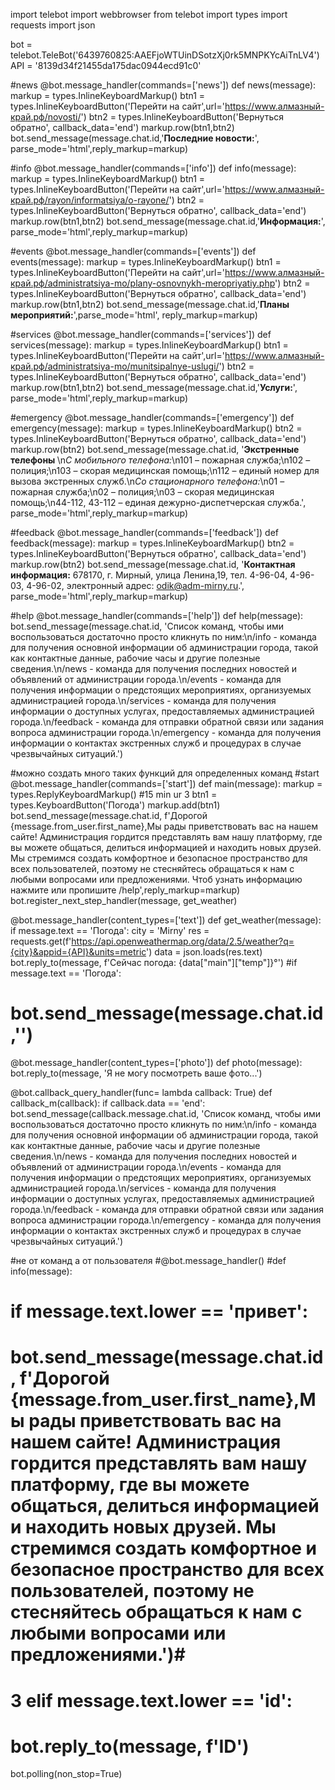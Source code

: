 import telebot
import webbrowser
from telebot import types
import requests
import json

bot = telebot.TeleBot('6439760825:AAEFjoWTUinDSotzXj0rk5MNPKYcAiTnLV4')
API = '8139d34f21455da175dac0944ecd91c0'


#news
@bot.message_handler(commands=['news'])
def news(message):
   markup = types.InlineKeyboardMarkup()
   btn1 = types.InlineKeyboardButton('Перейти на сайт',url='https://www.алмазный-край.рф/novosti/')
   btn2 = types.InlineKeyboardButton('Вернуться обратно', callback_data='end')
   markup.row(btn1,btn2)
   bot.send_message(message.chat.id,'<b>Последние новости:</b>', parse_mode='html',reply_markup=markup)

#info
@bot.message_handler(commands=['info'])
def info(message):
   markup = types.InlineKeyboardMarkup()
   btn1 = types.InlineKeyboardButton('Перейти на сайт',url='https://www.алмазный-край.рф/rayon/informatsiya/o-rayone/')
   btn2 = types.InlineKeyboardButton('Вернуться обратно', callback_data='end')
   markup.row(btn1,btn2)
   bot.send_message(message.chat.id,'<b>Информация:</b>', parse_mode='html',reply_markup=markup)

#events
@bot.message_handler(commands=['events'])
def events(message):
   markup = types.InlineKeyboardMarkup()
   btn1 = types.InlineKeyboardButton('Перейти на сайт',url='https://www.алмазный-край.рф/administratsiya-mo/plany-osnovnykh-meropriyatiy.php')
   btn2 = types.InlineKeyboardButton('Вернуться обратно', callback_data='end')
   markup.row(btn1,btn2)
   bot.send_message(message.chat.id,'<b>Планы мероприятий:</b>',parse_mode='html', reply_markup=markup)

#services
@bot.message_handler(commands=['services'])
def services(message):
   markup = types.InlineKeyboardMarkup()
   btn1 = types.InlineKeyboardButton('Перейти на сайт',url='https://www.алмазный-край.рф/administratsiya-mo/munitsipalnye-uslugi/')
   btn2 = types.InlineKeyboardButton('Вернуться обратно', callback_data='end')
   markup.row(btn1,btn2)
   bot.send_message(message.chat.id,'<b>Услуги:</b>', parse_mode='html',reply_markup=markup)

#emergency
@bot.message_handler(commands=['emergency'])
def emergency(message):
   markup = types.InlineKeyboardMarkup()
   btn2 = types.InlineKeyboardButton('Вернуться обратно', callback_data='end')
   markup.row(btn2)
   bot.send_message(message.chat.id, '<b>Экстренные телефоны </b>\n<i>С мобильного телефона:</i>\n101 – пожарная служба;\n102 – полиция;\n103 – скорая медицинская помощь;\n112 – единый номер для вызова экстренных служб.\n<i>Со стационарного телефона:</i>\n01 – пожарная служба;\n02 – полиция;\n03 – скорая медицинская помощь;\n44-112, 43-112 – единая дежурно-диспетчерская служба.', parse_mode='html',reply_markup=markup)

#feedback
@bot.message_handler(commands=['feedback'])
def feedback(message):
   markup = types.InlineKeyboardMarkup()
   btn2 = types.InlineKeyboardButton('Вернуться обратно', callback_data='end')
   markup.row(btn2)
   bot.send_message(message.chat.id, '<b>Контактная информация:</b> 678170, г. Мирный, улица Ленина,19, тел. 4-96-04, 4-96-03, 4-96-02, электронный адрес: odik@adm-mirny.ru.', parse_mode='html',reply_markup=markup)

#help
@bot.message_handler(commands=['help'])
def help(message):
   bot.send_message(message.chat.id, 'Список команд, чтобы ими воспользоваться достаточно просто кликнуть по ним:\n/info - команда для получения основной информации об администрации города, такой как контактные данные, рабочие часы и другие полезные сведения.\n/news - команда для получения последних новостей и объявлений от администрации города.\n/events - команда для получения информации о предстоящих мероприятиях, организуемых администрацией города.\n/services - команда для получения информации о доступных услугах, предоставляемых администрацией города.\n/feedback - команда для отправки обратной связи или задания вопроса администрации города.\n/emergency - команда для получения информации о контактах экстренных служб и процедурах в случае чрезвычайных ситуаций.')

#можно создать много таких функций для определенных команд
#start
@bot.message_handler(commands=['start'])
def main(message):
   markup = types.ReplyKeyboardMarkup() #15 min ur 3
   btn1 = types.KeyboardButton('Погода')
   markup.add(btn1)
   bot.send_message(message.chat.id, f'Дорогой {message.from_user.first_name},Мы рады приветствовать вас на нашем сайте! Администрация гордится представлять вам нашу платформу, где вы можете общаться, делиться информацией и находить новых друзей. Мы стремимся создать комфортное и безопасное пространство для всех пользователей, поэтому не стесняйтесь обращаться к нам с любыми вопросами или предложениями. Чтоб узнать информацию нажмите или пропишите /help',reply_markup=markup)
   bot.register_next_step_handler(message, get_weather)


@bot.message_handler(content_types=['text'])
def get_weather(message):
   if message.text == 'Погода':
      city = 'Mirny'
      res = requests.get(f'https://api.openweathermap.org/data/2.5/weather?q={city}&appid={API}&units=metric')
      data = json.loads(res.text)
      bot.reply_to(message, f'Сейчас погода: {data["main"]["temp"]}°')
   #if message.text == 'Погода':
   #   bot.send_message(message.chat.id,'')


@bot.message_handler(content_types=['photo'])
def photo(message):
   bot.reply_to(message, 'Я не могу посмотреть ваше фото...')

@bot.callback_query_handler(func= lambda callback: True)
def callback_m(callback):
   if callback.data == 'end':
         bot.send_message(callback.message.chat.id, 'Список команд, чтобы ими воспользоваться достаточно просто кликнуть по ним:\n/info - команда для получения основной информации об администрации города, такой как контактные данные, рабочие часы и другие полезные сведения.\n/news - команда для получения последних новостей и объявлений от администрации города.\n/events - команда для получения информации о предстоящих мероприятиях, организуемых администрацией города.\n/services - команда для получения информации о доступных услугах, предоставляемых администрацией города.\n/feedback - команда для отправки обратной связи или задания вопроса администрации города.\n/emergency - команда для получения информации о контактах экстренных служб и процедурах в случае чрезвычайных ситуаций.')
   
#не от команд а от пользователя
#@bot.message_handler()
#def info(message):
#   if message.text.lower == 'привет':
#     bot.send_message(message.chat.id, f'Дорогой {message.from_user.first_name},Мы рады приветствовать вас на нашем сайте! Администрация гордится представлять вам нашу платформу, где вы можете общаться, делиться информацией и находить новых друзей. Мы стремимся создать комфортное и безопасное пространство для всех пользователей, поэтому не стесняйтесь обращаться к нам с любыми вопросами или предложениями.')#
# 3   elif message.text.lower == 'id':
#      bot.reply_to(message, f'ID')



bot.polling(non_stop=True)
